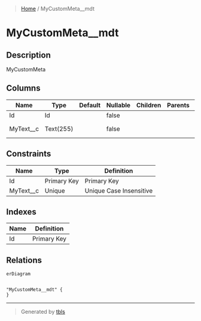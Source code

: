 > [Home](README.md) / MyCustomMeta__mdt

# MyCustomMeta__mdt

## Description

MyCustomMeta

## Columns

| Name | Type | Default | Nullable | Children | Parents | Comment |
| ---- | ---- | ------- | -------- | -------- | ------- | ------- |
| Id | Id |  | false |  |  | Id |
| MyText__c | Text(255) |  | false |  |  | MyText; description |

## Constraints

| Name | Type | Definition |
| ---- | ---- | ---------- |
| Id | Primary Key | Primary Key |
| MyText__c | Unique | Unique Case Insensitive |

## Indexes

| Name | Definition |
| ---- | ---------- |
| Id | Primary Key |

## Relations

```mermaid
erDiagram


"MyCustomMeta__mdt" {
}
```

---

> Generated by [tbls](https://github.com/k1LoW/tbls)
